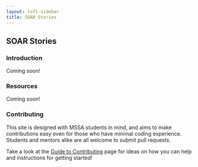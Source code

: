 ```yaml
---
layout: left-sidebar
title: SOAR Stories
---
```


## SOAR Stories

### Introduction

Coming soon!

### Resources

Coming soon!

### Contributing

This site is designed with MSSA students in mind, and aims to make contributions easy even for those who have minimal coding experience.  Students and mentors alike are all welcome to submit pull requests.

Take a look at the [Guide to Contributing](https://mssablog.github.io/contributing.html) page for ideas on how you can help and instructions for getting started!
